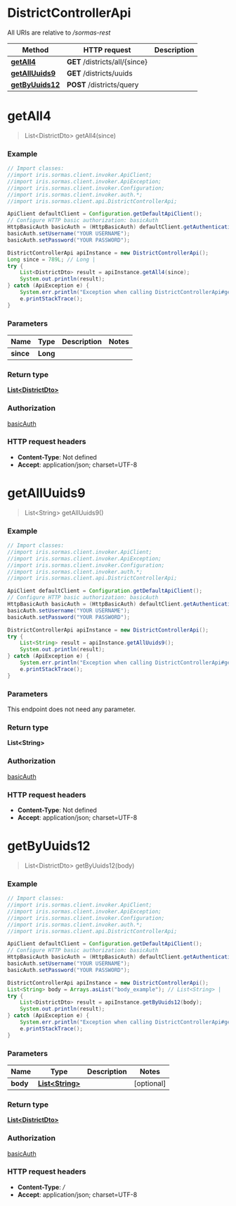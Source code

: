 # DistrictControllerApi

All URIs are relative to */sormas-rest*

Method | HTTP request | Description
------------- | ------------- | -------------
[**getAll4**](DistrictControllerApi.md#getAll4) | **GET** /districts/all/{since} | 
[**getAllUuids9**](DistrictControllerApi.md#getAllUuids9) | **GET** /districts/uuids | 
[**getByUuids12**](DistrictControllerApi.md#getByUuids12) | **POST** /districts/query | 

<a name="getAll4"></a>
# **getAll4**
> List&lt;DistrictDto&gt; getAll4(since)



### Example
```java
// Import classes:
//import iris.sormas.client.invoker.ApiClient;
//import iris.sormas.client.invoker.ApiException;
//import iris.sormas.client.invoker.Configuration;
//import iris.sormas.client.invoker.auth.*;
//import iris.sormas.client.api.DistrictControllerApi;

ApiClient defaultClient = Configuration.getDefaultApiClient();
// Configure HTTP basic authorization: basicAuth
HttpBasicAuth basicAuth = (HttpBasicAuth) defaultClient.getAuthentication("basicAuth");
basicAuth.setUsername("YOUR USERNAME");
basicAuth.setPassword("YOUR PASSWORD");

DistrictControllerApi apiInstance = new DistrictControllerApi();
Long since = 789L; // Long | 
try {
    List<DistrictDto> result = apiInstance.getAll4(since);
    System.out.println(result);
} catch (ApiException e) {
    System.err.println("Exception when calling DistrictControllerApi#getAll4");
    e.printStackTrace();
}
```

### Parameters

Name | Type | Description  | Notes
------------- | ------------- | ------------- | -------------
 **since** | **Long**|  |

### Return type

[**List&lt;DistrictDto&gt;**](DistrictDto.md)

### Authorization

[basicAuth](../README.md#basicAuth)

### HTTP request headers

 - **Content-Type**: Not defined
 - **Accept**: application/json; charset=UTF-8

<a name="getAllUuids9"></a>
# **getAllUuids9**
> List&lt;String&gt; getAllUuids9()



### Example
```java
// Import classes:
//import iris.sormas.client.invoker.ApiClient;
//import iris.sormas.client.invoker.ApiException;
//import iris.sormas.client.invoker.Configuration;
//import iris.sormas.client.invoker.auth.*;
//import iris.sormas.client.api.DistrictControllerApi;

ApiClient defaultClient = Configuration.getDefaultApiClient();
// Configure HTTP basic authorization: basicAuth
HttpBasicAuth basicAuth = (HttpBasicAuth) defaultClient.getAuthentication("basicAuth");
basicAuth.setUsername("YOUR USERNAME");
basicAuth.setPassword("YOUR PASSWORD");

DistrictControllerApi apiInstance = new DistrictControllerApi();
try {
    List<String> result = apiInstance.getAllUuids9();
    System.out.println(result);
} catch (ApiException e) {
    System.err.println("Exception when calling DistrictControllerApi#getAllUuids9");
    e.printStackTrace();
}
```

### Parameters
This endpoint does not need any parameter.

### Return type

**List&lt;String&gt;**

### Authorization

[basicAuth](../README.md#basicAuth)

### HTTP request headers

 - **Content-Type**: Not defined
 - **Accept**: application/json; charset=UTF-8

<a name="getByUuids12"></a>
# **getByUuids12**
> List&lt;DistrictDto&gt; getByUuids12(body)



### Example
```java
// Import classes:
//import iris.sormas.client.invoker.ApiClient;
//import iris.sormas.client.invoker.ApiException;
//import iris.sormas.client.invoker.Configuration;
//import iris.sormas.client.invoker.auth.*;
//import iris.sormas.client.api.DistrictControllerApi;

ApiClient defaultClient = Configuration.getDefaultApiClient();
// Configure HTTP basic authorization: basicAuth
HttpBasicAuth basicAuth = (HttpBasicAuth) defaultClient.getAuthentication("basicAuth");
basicAuth.setUsername("YOUR USERNAME");
basicAuth.setPassword("YOUR PASSWORD");

DistrictControllerApi apiInstance = new DistrictControllerApi();
List<String> body = Arrays.asList("body_example"); // List<String> | 
try {
    List<DistrictDto> result = apiInstance.getByUuids12(body);
    System.out.println(result);
} catch (ApiException e) {
    System.err.println("Exception when calling DistrictControllerApi#getByUuids12");
    e.printStackTrace();
}
```

### Parameters

Name | Type | Description  | Notes
------------- | ------------- | ------------- | -------------
 **body** | [**List&lt;String&gt;**](String.md)|  | [optional]

### Return type

[**List&lt;DistrictDto&gt;**](DistrictDto.md)

### Authorization

[basicAuth](../README.md#basicAuth)

### HTTP request headers

 - **Content-Type**: */*
 - **Accept**: application/json; charset=UTF-8

